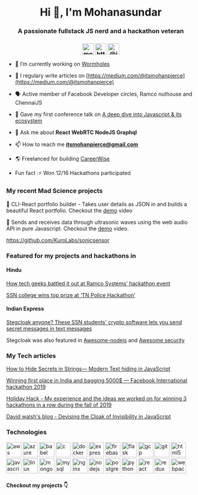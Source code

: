 <h1 align="center">Hi 👋, I'm Mohanasundar</h1>
<h3 align="center">A passionate fullstack JS nerd and a hackathon veteran</h3>
<h3 align="center">
<a href="https://dev.to/mohanpierce99" target="blank"><img align="center" src="https://cdn.jsdelivr.net/npm/simple-icons@3.0.1/icons/dev-dot-to.svg" alt="mohanpierce99" height="30" width="30" /></a>
<a href="https://linkedin.com/in/https://www.linkedin.com/in/mohan-sundar-9881a7180/" target="blank"><img align="center" src="https://cdn.jsdelivr.net/npm/simple-icons@3.0.1/icons/linkedin.svg" alt="https://www.linkedin.com/in/mohan-sundar-9881a7180/" height="30" width="30" /></a>
<a href="https://medium.com/@itsmohanpierce" target="blank"><img align="center" src="https://cdn.jsdelivr.net/npm/simple-icons@3.0.1/icons/medium.svg" alt="@itsmohanpierce" height="30" width="30" /></a>
</p>
</h3>

- 🔭 I’m currently working on [Wormholes](https://github.com/mohanpierce99/wormhole-rtc)

- 📝 I regulary write articles on [https://medium.com/@itsmohanpierce](https://medium.com/@itsmohanpierce)

- 🗣️ Active member of Facebook Developer circles, Ramco nuthouse and ChennaiJS 

- 🎤 Gave my first conference talk on [A deep dive into Javascript & its ecosystem](https://www.meetup.com/thenuthouse/events/251879530/)

- 💬 Ask me about **React WebRTC NodeJS Graphql**

- 📫 How to reach me **itsmohanpierce@gmail.com**

- 🌎 Freelanced for building [CareerWise](http://www.careerwise.in/)


- Fun fact :⚡ Won 12/16 Hackathons participated

### My recent Mad Science projects

🚀 CLI-React portfolio builder - Takes user details as JSON in and builds a beautiful React portfolio. Checkout the [demo](https://res.cloudinary.com/dqmbs2chk/video/upload/v1599990241/reactfolio_fsehwp.mp4) video

🚀 Sends and receives data through  ultrasonic waves using the web audio API in pure Javascript. Checkout the [demo](https://res.cloudinary.com/dqmbs2chk/video/upload/v1598886336/demo_obb9eg.mp4) video.

https://github.com/KuroLabs/sonicsensor


### Featured for my projects and hackathons in


#### Hindu 

[How tech geeks battled it out at Ramco Systems’ hackathon event
](https://www.thehindu.com/sci-tech/technology/thinking-in-java/article30494245.ece)


[SSN college wins top prize at ‘TN Police Hackathon’
](https://www.thehindu.com/news/national/tamil-nadu/ssn-college-wins-top-prize-at-tn-police-hackathon/article30064482.ece#:~:text=A%20team%20from%20SSN%20college,protect%20the%20State%20from%20cyberattacks.)

#### Indian Express

[Stegcloak anyone? These SSN students' crypto software lets you send secret messages in text messages
](https://www.edexlive.com/happening/2020/jun/30/stegcloak-anyone-these-ssn-students-crypto-software-lets-you-send-secret-messages-in-text-messages-12968.html)

Stegcloak was also featured in [Awesome-nodejs](https://github.com/sindresorhus/awesome-nodejs) and [Awesome security](https://github.com/sbilly/awesome-security)






### My Tech articles
<!-- BLOG-POST-LIST:START -->
[How to Hide Secrets in Strings— Modern Text hiding in JavaScript
](https://blog.bitsrc.io/how-to-hide-secrets-in-strings-modern-text-hiding-in-javascript-613a9faa5787?source=---------2------------------)

[Winning first place in India and bagging 5000$ — Facebook International hackathon 2019
](https://medium.com/@itsmohanpierce/winning-first-place-in-india-facebook-developers-circle-community-challenge-2019-49a7052aa7df)

[Holiday Hack - My experience and the ideas we worked on for winning 3 hackathons in a row during the fall of 2019](https://medium.com/@itsmohanpierce/the-holiday-hack-d10cbc5a4fbd)

[David walsh's blog - Devising the Cloak of Invisibility in JavaScript
](https://davidwalsh.name/javascript-steganography)
<!-- BLOG-POST-LIST:END -->



### Technologies
<p align="left"><img src="https://devicons.github.io/devicon/devicon.git/icons/amazonwebservices/amazonwebservices-original-wordmark.svg" alt="aws" width="40" height="40"/> <img src="https://www.vectorlogo.zone/logos/microsoft_azure/microsoft_azure-icon.svg" alt="azure" width="40" height="40"/> <img src="https://www.vectorlogo.zone/logos/babeljs/babeljs-icon.svg" alt="babel" width="40" height="40"/> <img src="https://devicons.github.io/devicon/devicon.git/icons/c/c-original.svg" alt="c" width="40" height="40"/> <img src="https://devicons.github.io/devicon/devicon.git/icons/docker/docker-original-wordmark.svg" alt="docker" width="40" height="40"/> <img src="https://devicons.github.io/devicon/devicon.git/icons/express/express-original-wordmark.svg" alt="express" width="40" height="40"/> <img src="https://www.vectorlogo.zone/logos/firebase/firebase-icon.svg" alt="firebase" width="40" height="40"/> <img src="https://www.vectorlogo.zone/logos/pocoo_flask/pocoo_flask-icon.svg" alt="flask" width="40" height="40"/> <img src="https://www.vectorlogo.zone/logos/google_cloud/google_cloud-icon.svg" alt="gcp" width="40" height="40"/> <img src="https://www.vectorlogo.zone/logos/git-scm/git-scm-icon.svg" alt="git" width="40" height="40"/> <img src="https://devicons.github.io/devicon/devicon.git/icons/html5/html5-original-wordmark.svg" alt="html5" width="40" height="40"/> <img src="https://devicons.github.io/devicon/devicon.git/icons/javascript/javascript-original.svg" alt="javascript" width="40" height="40"/> <img src="https://devicons.github.io/devicon/devicon.git/icons/linux/linux-original.svg" alt="linux" width="40" height="40"/> <img src="https://devicons.github.io/devicon/devicon.git/icons/mongodb/mongodb-original-wordmark.svg" alt="mongodb" width="40" height="40"/> <img src="https://devicons.github.io/devicon/devicon.git/icons/mysql/mysql-original-wordmark.svg" alt="mysql" width="40" height="40"/> <img src="https://devicons.github.io/devicon/devicon.git/icons/nginx/nginx-original.svg" alt="nginx" width="40" height="40"/> <img src="https://devicons.github.io/devicon/devicon.git/icons/nodejs/nodejs-original-wordmark.svg" alt="nodejs" width="40" height="40"/> <img src="https://devicons.github.io/devicon/devicon.git/icons/postgresql/postgresql-original-wordmark.svg" alt="postgresql" width="40" height="40"/> <img src="https://devicons.github.io/devicon/devicon.git/icons/python/python-original.svg" alt="python" width="40" height="40"/> <img src="https://devicons.github.io/devicon/devicon.git/icons/react/react-original-wordmark.svg" alt="react" width="40" height="40"/> <img src="https://devicons.github.io/devicon/devicon.git/icons/redux/redux-original.svg" alt="redux" width="40" height="40"/> <img src="https://devicons.github.io/devicon/devicon.git/icons/webpack/webpack-original.svg" alt="webpack" width="40" height="40"/></p><p align="center">


#### Checkout my projects 👇
